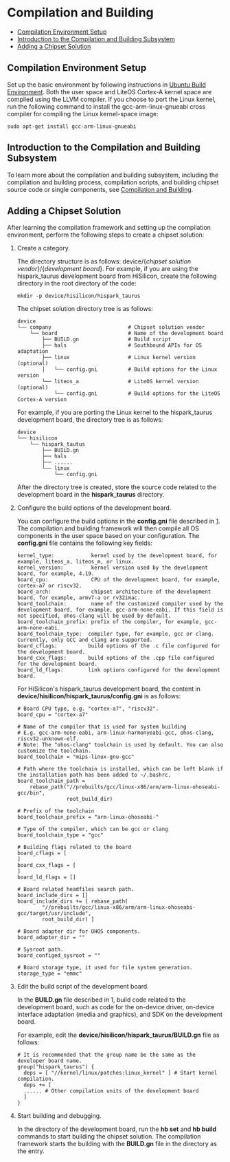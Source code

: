 # Compilation and Building<a name="EN-US_TOPIC_0000001105406466"></a>

-   [Compilation Environment Setup](#section3336103410314)
-   [Introduction to the Compilation and Building Subsystem](#section354343816319)
-   [Adding a Chipset Solution](#section18612153175011)

## Compilation Environment Setup<a name="section3336103410314"></a>

Set up the basic environment by following instructions in  [Ubuntu Build Environment](../quick-start/quickstart-lite-env-setup-linux.md). Both the user space and LiteOS Cortex-A kernel space are compiled using the LLVM compiler. If you choose to port the Linux kernel, run the following command to install the gcc-arm-linux-gnueabi cross compiler for compiling the Linux kernel-space image:

```
sudo apt-get install gcc-arm-linux-gnueabi
```

## Introduction to the Compilation and Building Subsystem<a name="section354343816319"></a>

To learn more about the compilation and building subsystem, including the compilation and building process, compilation scripts, and building chipset source code or single components, see  [Compilation and Building](../subsystems/subsys-build-mini-lite.md).

## Adding a Chipset Solution<a name="section18612153175011"></a>

After learning the compilation framework and setting up the compilation environment, perform the following steps to create a chipset solution:

1.  <a name="li20894101862"></a>Create a category.

    The directory structure is as follows: device/\{_chipset solution vendor_\}/\{_development board_\}. For example, if you are using the hispark\_taurus development board from HiSilicon, create the following directory in the root directory of the code:

    ```
    mkdir -p device/hisilicon/hispark_taurus
    ```

    The chipset solution directory tree is as follows:

    ```
    device                                      
    └── company                         # Chipset solution vendor
        └── board                       # Name of the development board
            ├── BUILD.gn                # Build script
            ├── hals                    # Southbound APIs for OS adaptation
            ├── linux                   # Linux kernel version (optional)
            │   └── config.gni          # Build options for the Linux version
            └── liteos_a                # LiteOS kernel version (optional)
                └── config.gni          # Build options for the LiteOS Cortex-A version
    ```

    For example, if you are porting the Linux kernel to the hispark\_taurus development board, the directory tree is as follows:

    ```
    device                  
    └── hisilicon             
        └── hispark_tautus          
            ├── BUILD.gn    
            ├── hals        
            ├── ......      
            └── linux    
                └── config.gni  
    ```

    After the directory tree is created, store the source code related to the development board in the  **hispark\_taurus**  directory.

2.  Configure the build options of the development board.

    You can configure the build options in the  **config.gni**  file described in  [1](#li20894101862). The compilation and building framework will then compile all OS components in the user space based on your configuration. The  **config.gni**  file contains the following key fields:

    ```
    kernel_type:            kernel used by the development board, for example, liteos_a, liteos_m, or linux.
    kernel_version:         kernel version used by the development board, for example, 4.19.
    board_cpu:              CPU of the development board, for example, cortex-a7 or riscv32.
    board_arch:             chipset architecture of the development board, for example, armv7-a or rv32imac.
    board_toolchain:        name of the customized compiler used by the development board, for example, gcc-arm-none-eabi. If this field is not specified, ohos-clang will be used by default.
    board_toolchain_prefix: prefix of the compiler, for example, gcc-arm-none-eabi.
    board_toolchain_type:  compiler type, for example, gcc or clang. Currently, only GCC and clang are supported.
    board_cflags:          build options of the .c file configured for the development board.
    board_cxx_flags:       build options of the .cpp file configured for the development board.
    board_ld_flags:        link options configured for the development board.
    ```

    For HiSilicon's hispark\_taurus development board, the content in  **device/hisilicon/hispark\_taurus/config.gni**  is as follows:

    ```
    # Board CPU type, e.g. "cortex-a7", "riscv32".
    board_cpu = "cortex-a7"
    
    # Name of the compiler that is used for system building
    # E.g. gcc-arm-none-eabi, arm-linux-harmonyeabi-gcc, ohos-clang,  riscv32-unknown-elf.
    # Note: The "ohos-clang" toolchain is used by default. You can also customize the toolchain.
    board_toolchain = "mips-linux-gnu-gcc"
    
    # Path where the toolchain is installed, which can be left blank if the installation path has been added to ~/.bashrc.
    board_toolchain_path = 
        rebase_path("//prebuilts/gcc/linux-x86/arm/arm-linux-ohoseabi-gcc/bin",
                    root_build_dir)
    
    # Prefix of the toolchain
    board_toolchain_prefix = "arm-linux-ohoseabi-"
    
    # Type of the compiler, which can be gcc or clang
    board_toolchain_type = "gcc"
    
    # Building flags related to the board
    board_cflags = [
    ]
    board_cxx_flags = [
    ]
    board_ld_flags = []
    
    # Board related headfiles search path.
    board_include_dirs = []
    board_include_dirs += [ rebase_path(
            "//prebuilts/gcc/linux-x86/arm/arm-linux-ohoseabi-gcc/target/usr/include",
            root_build_dir) ]
    
    # Board adapter dir for OHOS components.
    board_adapter_dir = ""
    
    # Sysroot path.
    board_configed_sysroot = ""
    
    # Board storage type, it used for file system generation.
    storage_type = "emmc"
    ```

3.  Edit the build script of the development board.

    In the  **BUILD.gn**  file described in 1, build code related to the development board, such as code for the on-device driver, on-device interface adaptation \(media and graphics\), and SDK on the development board.

    For example, edit the  **device/hisilicon/hispark\_taurus/BUILD.gn**  file as follows:

    ```
    # It is recommended that the group name be the same as the developer board name.
    group("hispark_taurus") {   
      deps = [ "//kernel/linux/patches:linux_kernel" ] # Start kernel compilation.
      deps += [
      ...... # Other compilation units of the development board
      ]
    }
    ```

4.  Start building and debugging.

    In the directory of the development board, run the  **hb set**  and  **hb build**  commands to start building the chipset solution. The compilation framework starts the building with the  **BUILD.gn**  file in the directory as the entry.


